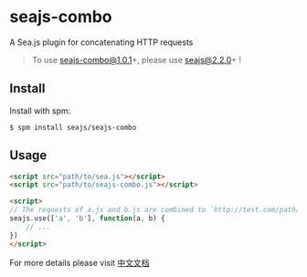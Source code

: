 seajs-combo
============

A Sea.js plugin for concatenating HTTP requests


> To use seajs-combo@1.0.1+,  please use seajs@2.2.0+ !


Install
-------

Install with spm:

    $ spm install seajs/seajs-combo


Usage
-----

```html
<script src="path/to/sea.js"></script>
<script src="path/to/seajs-combo.js"></script>

<script>
// The requests of a.js and b.js are combined to `http://test.com/path/to/??a.js,b.js`
seajs.use(['a', 'b'], function(a, b) {
    // ...
})
</script>
```

For more details please visit [中文文档](https://github.com/seajs/seajs-combo/issues/3)
